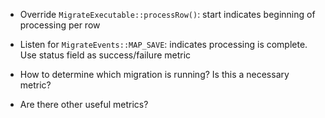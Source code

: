* Override `MigrateExecutable::processRow()`: start indicates beginning of processing per row
* Listen for `MigrateEvents::MAP_SAVE`: indicates processing is complete. Use status field as success/failure metric

* How to determine which migration is running? Is this a necessary metric?

* Are there other useful metrics?
